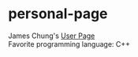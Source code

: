 # personal-page
James Chung's [User Page](https://jchung01.github.io/)  
Favorite programming language: C++ 


